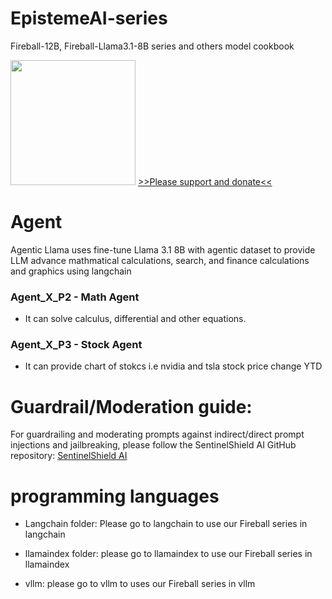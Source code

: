 # EpistemeAI-series
Fireball-12B, Fireball-Llama3.1-8B series and others model cookbook

<img src="https://huggingface.co/EpistemeAI/Fireball-Mistral-Nemo-Base-2407-v1-DPO2/resolve/main/fireball.JPG" width="200"/>
<a href="https://ko-fi.com/epistemeai">>>Please support and donate<<</a>

# Agent
Agentic Llama uses fine-tune  Llama 3.1 8B with agentic dataset  to provide LLM advance mathmatical calculations, search, and finance calculations and graphics using langchain

### Agent_X_P2 - Math Agent
- It can solve calculus, differential and other equations.

### Agent_X_P3 - Stock Agent
- It can provide chart of stokcs i.e nvidia and tsla stock price change YTD

# Guardrail/Moderation guide: 
For guardrailing and moderating prompts against indirect/direct prompt injections and jailbreaking, please follow the SentinelShield AI GitHub repository:
[SentinelShield AI](https://github.com/tomtyiu/SentinelShieldAI)

# programming languages

- Langchain folder: Please go to langchain to use our Fireball series in langchain

- llamaindex folder: please go to llamaindex to use our Fireball series in llamaindex

- vllm: please go to vllm to uses our Fireball series in vllm



